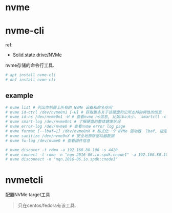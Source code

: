 # nvme

# nvme-cli
ref:
- [Solid state drive/NVMe](https://wiki.archlinux.org/title/Solid_state_drive/NVMe)

nvme存储的命令行工具.

```bash
# apt install nvme-cli
# dnf install nvme-cli
```

## example
```bash
# nvme list # 列出你机器上所有的 NVMe 设备和命名空间
# nvme id-ctrl /dev/nvme0n1 [-H] # 获取更多关于该硬盘和它所支持的特性的信息
# nvme id-ns /dev/nvme0n1 -H # 查看nvme ns信息, 比如lba大小. `smartctl -c /dev/nvme0n1`也可查看lba大小
# nvme smart-log /dev/nvme0n1 # 了解硬盘的整体健康状况
# nvme error-log /dev/nvme0 # 查看nvme error log page
# nvme format [--lbaf=1] /dev/nvme0nX # 格式化一个 NVMe 驱动器. lbaf, 指定lba size, 通常使用4k可获得更高性能.
# nvme sanitize /dev/nvme0nX # 安全地擦除驱动器数据
# nvme fw-log /dev/nvme0 # 查看固件信息

# nvme discover -t rdma -a 192.168.80.100 -s 4420
# nvme connect -t rdma -n "nqn.2016-06.io.spdk:cnode1" -a 192.168.80.100 -s 4420
# nvme disconnect -n "nqn.2016-06.io.spdk:cnode1"
```

# nvmetcli
配置NVMe target工具

> 只在centos/fedora有该工具.